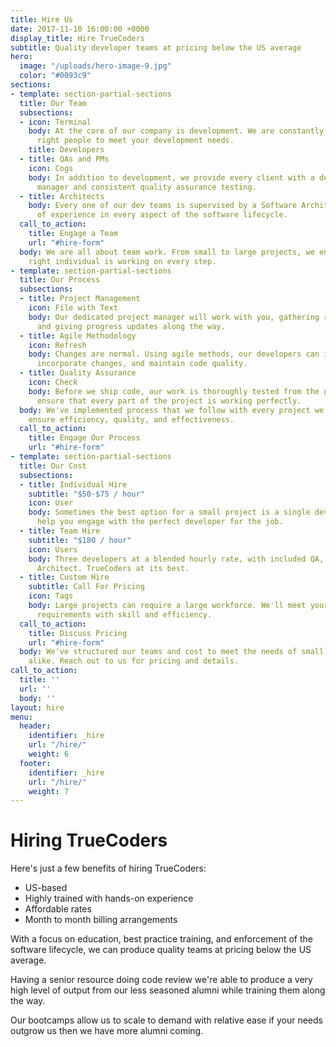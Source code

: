 ```yaml
---
title: Hire Us
date: 2017-11-10 16:00:00 +0000
display_title: Hire TrueCoders
subtitle: Quality developer teams at pricing below the US average
hero:
  image: "/uploads/hero-image-9.jpg"
  color: "#0093c9"
sections:
- template: section-partial-sections
  title: Our Team
  subsections:
  - icon: Terminal
    body: At the core of our company is development. We are constantly training the
      right people to meet your development needs.
    title: Developers
  - title: QAs and PMs
    icon: Cogs
    body: In addition to development, we provide every client with a dedicated project
      manager and consistent quality assurance testing.
  - title: Architects
    body: Every one of our dev teams is supervised by a Software Architect with years
      of experience in every aspect of the software lifecycle.
  call_to_action:
    title: Engage a Team
    url: "#hire-form"
  body: We are all about team work. From small to large projects, we ensure that the
    right individual is working on every step.
- template: section-partial-sections
  title: Our Process
  subsections:
  - title: Project Management
    icon: File with Text
    body: Our dedicated project manager will work with you, gathering requirements
      and giving progress updates along the way.
  - title: Agile Methodology
    icon: Refresh
    body: Changes are normal. Using agile methods, our developers can iterate quickly,
      incorporate changes, and maintain code quality.
  - title: Quality Assurance
    icon: Check
    body: Before we ship code, our work is thoroughly tested from the ground up to
      ensure that every part of the project is working perfectly.
  body: We've implemented process that we follow with every project we work on to
    ensure efficiency, quality, and effectiveness.
  call_to_action:
    title: Engage Our Process
    url: "#hire-form"
- template: section-partial-sections
  title: Our Cost
  subsections:
  - title: Individual Hire
    subtitle: "$50-$75 / hour"
    icon: User
    body: Sometimes the best option for a small project is a single developer. We'll
      help you engage with the perfect developer for the job.
  - title: Team Hire
    subtitle: "$180 / hour"
    icon: Users
    body: Three developers at a blended hourly rate, with included QA, PM, and a supervising
      Architect. TrueCoders at its best.
  - title: Custom Hire
    subtitle: Call For Pricing
    icon: Tags
    body: Large projects can require a large workforce. We'll meet your project's
      requirements with skill and efficiency.
  call_to_action:
    title: Discuss Pricing
    url: "#hire-form"
  body: We've structured our teams and cost to meet the needs of small and large companies
    alike. Reach out to us for pricing and details.
call_to_action:
  title: ''
  url: ''
  body: ''
layout: hire
menu:
  header:
    identifier: _hire
    url: "/hire/"
    weight: 6
  footer:
    identifier: _hire
    url: "/hire/"
    weight: 7
---
```


# Hiring TrueCoders

Here's just a few benefits of hiring TrueCoders:

* US-based
* Highly trained with hands-on experience
* Affordable rates
* Month to month billing arrangements

With a focus on education, best practice training, and enforcement of the software lifecycle,  we can produce quality teams at pricing below the US average.

Having a senior resource doing code review we're able to produce a very high level of output from our less seasoned alumni while training them along the way.

Our bootcamps allow us to scale to demand with relative ease if your needs outgrow us then we have more alumni coming.
